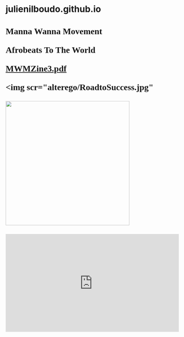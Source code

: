 # julienilboudo.github.io
<!DOCTYPE html>
<html>
  
  <head>
  <title>Manna Wanna
  </title>
  </head>
  
 
 <body bgcolor"#F47F65">
  
  <h1 style="font-family:times new roman">Manna Wanna Movement</h!>
  <p style="podition:absolute; top:100px; left 200px; color:#F4&F45; font-size 20pt">Afrobeats To The World</p>
    
    
    
 [MWMZine3.pdf](https://github.com/MannaWanna/julienilboudo.github.io/files/2682519/MWMZine3.pdf)
   
    
    
<img scr="alterego/RoadtoSuccess.jpg"


<img src="images/MannaWanna3ai.jpg" width="400">

<p><iframe width="560" height="315" src="https://www.youtube.com/embed/REpn_pTE4wk" frameborder="0" allow="accelerometer; autoplay; encrypted-media; gyroscope; picture-in-picture" allowfullscreen></iframe>
    </body>
    </html>
    
    
    
    
 


